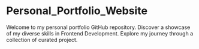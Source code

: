 # Personal_Portfolio_Website
Welcome to my personal portfolio GitHub repository. Discover a showcase of my diverse skills  in Frontend Development. Explore my journey through a collection of curated project.
